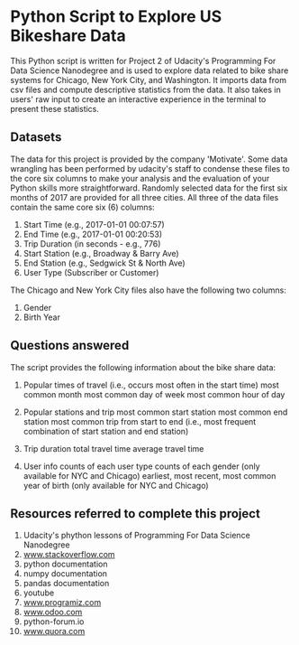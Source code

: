 # Python Script to Explore US Bikeshare Data
This Python script is written for Project 2 of Udacity's Programming For Data Science Nanodegree and is used to explore data related to bike share systems for Chicago, New York City, and Washington. It imports data from csv files and compute descriptive statistics from the data. It also takes in users' raw input to create an interactive experience in the terminal to present these statistics.


## Datasets
The data for this project is provided by the company 'Motivate'. Some data wrangling has been performed by udacity's staff to condense these files to the core six columns to make your analysis and the evaluation of your Python skills more straightforward. Randomly selected data for the first six months of 2017 are provided for all three cities. All three of the data files contain the same core six (6) columns:

1) Start Time (e.g., 2017-01-01 00:07:57)
2) End Time (e.g., 2017-01-01 00:20:53)
3) Trip Duration (in seconds - e.g., 776)
4) Start Station (e.g., Broadway & Barry Ave)
5) End Station (e.g., Sedgwick St & North Ave)
6) User Type (Subscriber or Customer)

The Chicago and New York City files also have the following two columns:
1) Gender
2) Birth Year



## Questions answered
The script provides the following information about the bike share data:

1) Popular times of travel (i.e., occurs most often in the start time)
most common month
most common day of week
most common hour of day

2) Popular stations and trip
most common start station
most common end station
most common trip from start to end (i.e., most frequent combination of start station and end station)

3) Trip duration
total travel time
average travel time

4) User info
counts of each user type
counts of each gender (only available for NYC and Chicago)
earliest, most recent, most common year of birth (only available for NYC and Chicago)


## Resources referred to complete this project
1) Udacity's phython lessons of Programming For Data Science Nanodegree
2) www.stackoverflow.com
3) python documentation
4) numpy documentation
5) pandas documentation
6) youtube
7) www.programiz.com
8) www.odoo.com
9) python-forum.io
10) www.quora.com